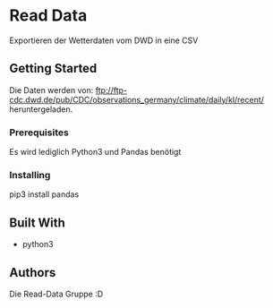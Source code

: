 # Read Data

Exportieren der Wetterdaten vom DWD in eine CSV

## Getting Started

Die Daten werden von: ftp://ftp-cdc.dwd.de/pub/CDC/observations_germany/climate/daily/kl/recent/ heruntergeladen.


### Prerequisites

Es wird lediglich Python3 und Pandas benötigt


### Installing

pip3 install pandas


## Built With

* python3


## Authors

Die Read-Data Gruppe :D
